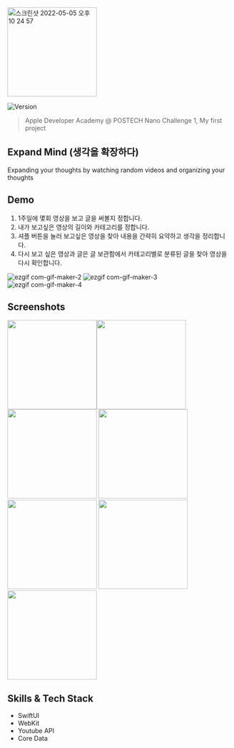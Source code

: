 <img width="200" alt="스크린샷 2022-05-05 오후 10 24 57" src="https://user-images.githubusercontent.com/26588989/169943545-c4380f94-c15a-438f-9bf2-3a130d78c6fc.png">


<p>
  <img alt="Version" src="https://img.shields.io/badge/version-0.1.0-blue.svg?cacheSeconds=2592000" />
</p>

> Apple Developer Academy @ POSTECH Nano Challenge 1, My first project


## Expand Mind (생각을 확장하다)
Expanding your thoughts by watching random videos and organizing your thoughts


## Demo
1. 1주일에 몇회 영상을 보고 글을 써볼지 정합니다.
2. 내가 보고싶은 영상의 길이와 카테고리를 정합니다.
3. 셔플 버튼을 눌러 보고싶은 영상을 찾아 내용을 간략히 요약하고 생각을 정리합니다.
4. 다시 보고 싶은 영상과 글은 글 보관함에서 카테고리별로 분류된 글을 찾아 영상을 다시 확인합니다.

![ezgif com-gif-maker-2](https://user-images.githubusercontent.com/26588989/169695872-9b35b641-5e1f-4b1d-88a0-ea43def6a82b.gif)
![ezgif com-gif-maker-3](https://user-images.githubusercontent.com/26588989/169695880-2ad238d5-fee8-4fe4-9a25-87f714340931.gif)
![ezgif com-gif-maker-4](https://user-images.githubusercontent.com/26588989/169695888-9f3f53eb-7151-4e1e-b767-e9fc9be912d3.gif)





## Screenshots
<img width="200" src="https://user-images.githubusercontent.com/26588989/169695571-0a732465-71a3-418e-91c4-c3e835054a65.png"><img width="200" src="https://user-images.githubusercontent.com/26588989/169695575-a7ddc46e-260c-4b97-86f2-0e15f49dcd1a.png">
<img width="200" src="https://user-images.githubusercontent.com/26588989/169695580-9d631b07-7252-4523-bd07-d9f0f20e030d.png">
<img width="200" src="https://user-images.githubusercontent.com/26588989/169695585-770f532c-e2de-4ef1-b544-70c76b7146ed.png">
<img width="200" src="https://user-images.githubusercontent.com/26588989/169695589-a4efc843-a033-40af-98e2-f1a2382423df.png">
<img width="200" src="https://user-images.githubusercontent.com/26588989/169695607-75291c03-5c6b-4aec-b520-eae4b6be8643.png">
<img width="200" src="https://user-images.githubusercontent.com/26588989/169695611-0c526bd9-e3c4-4393-95bd-df92be05c1e2.png">


## Skills & Tech Stack
* SwiftUI  
* WebKit  
* Youtube API  
* Core Data  


